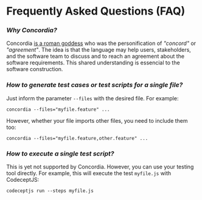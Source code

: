 # Frequently Asked Questions (FAQ)

### *Why Concordia?*

Concordia [is a roman goddess](https://www.britannica.com/topic/Concordia-Roman-goddess) who was the personification of *"concord"* or *"agreement"*. The idea is that the language may help users, stakeholders, and the software team to discuss and to reach an agreement about the software requirements. This shared understanding is essencial to the software construction.

### *How to generate test cases or test scripts for a single file?*

Just inform the parameter `--files` with the desired file. For example:
```console
concordia --files="myfile.feature" ...
```
However, whether your file imports other files, you need to include them too:

```console
concordia --files="myfile.feature,other.feature" ...
```

### *How to execute a single test script?*

This is yet not supported by Concordia. However, you can use your testing tool directly. For example, this will execute the test `myfile.js` with CodeceptJS:
```console
codeceptjs run --steps myfile.js
```
